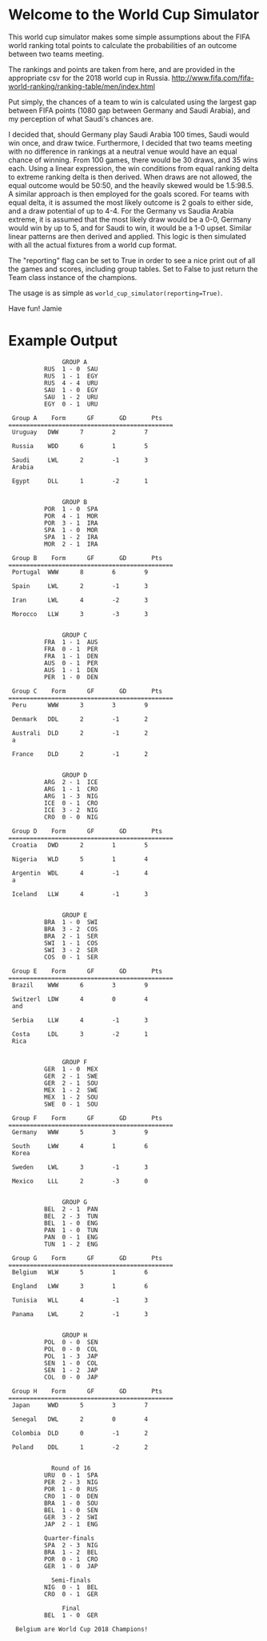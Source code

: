 # Welcome to the World Cup Simulator

This world cup simulator makes some simple assumptions about the FIFA world ranking total points to calculate the probabilities of an outcome between two teams meeting.

The rankings and points are taken from here, and are provided in the appropriate csv for the 2018 world cup in Russia.
http://www.fifa.com/fifa-world-ranking/ranking-table/men/index.html

Put simply, the chances of a team to win is calculated using the largest gap between FIFA points (1080 gap between Germany and Saudi Arabia), and my perception of what Saudi's chances are.

I decided that, should Germany play Saudi Arabia 100 times, Saudi would win once, and draw twice. Furthermore, I decided that two teams meeting with no difference in rankings at a neutral venue would have an equal chance of winning. From 100 games, there would be 30 draws, and 35 wins each. Using a linear expression, the win conditions from equal ranking delta to extreme ranking delta is then derived.
When draws are not allowed, the equal outcome would be 50:50, and the heavily skewed would be 1.5:98.5.
A similar approach is then employed for the goals scored. For teams with equal delta, it is assumed the most likely outcome is 2 goals to either side, and a draw potential of up to 4-4. For the Germany vs Saudia Arabia extreme, it is assumed that the most likely draw would be a 0-0, Germany would win by up to 5, and for Saudi to win, it would be a 1-0 upset. Similar linear patterns are then derived and applied. 
This logic is then simulated with all the actual fixtures from a world cup format.

The "reporting" flag can be set to True in order to see a nice print out of all the games and scores, including group tables. Set to False to just return the Team class instance of the champions.

The usage is as simple as `world_cup_simulator(reporting=True)`.

Have fun!
Jamie

# Example Output
```
               GROUP A
          RUS  1 - 0  SAU
          RUS  1 - 1  EGY
          RUS  4 - 4  URU
          SAU  1 - 0  EGY
          SAU  1 - 2  URU
          EGY  0 - 1  URU

 Group A    Form      GF       GD       Pts   
==============================================
 Uruguay   DWW      7        2        7       

 Russia    WDD      6        1        5       

 Saudi     LWL      2        -1       3       
 Arabia                                       

 Egypt     DLL      1        -2       1       


               GROUP B
          POR  1 - 0  SPA
          POR  4 - 1  MOR
          POR  3 - 1  IRA
          SPA  1 - 0  MOR
          SPA  1 - 2  IRA
          MOR  2 - 1  IRA

 Group B    Form      GF       GD       Pts   
==============================================
 Portugal  WWW      8        6        9       

 Spain     LWL      2        -1       3       

 Iran      LWL      4        -2       3       

 Morocco   LLW      3        -3       3       


               GROUP C
          FRA  1 - 1  AUS
          FRA  0 - 1  PER
          FRA  1 - 1  DEN
          AUS  0 - 1  PER
          AUS  1 - 1  DEN
          PER  1 - 0  DEN

 Group C    Form      GF       GD       Pts   
==============================================
 Peru      WWW      3        3        9       

 Denmark   DDL      2        -1       2       

 Australi  DLD      2        -1       2       
 a                                            

 France    DLD      2        -1       2       


               GROUP D
          ARG  2 - 1  ICE
          ARG  1 - 1  CRO
          ARG  1 - 3  NIG
          ICE  0 - 1  CRO
          ICE  3 - 2  NIG
          CRO  0 - 0  NIG

 Group D    Form      GF       GD       Pts   
==============================================
 Croatia   DWD      2        1        5       

 Nigeria   WLD      5        1        4       

 Argentin  WDL      4        -1       4       
 a                                            

 Iceland   LLW      4        -1       3       


               GROUP E
          BRA  1 - 0  SWI
          BRA  3 - 2  COS
          BRA  2 - 1  SER
          SWI  1 - 1  COS
          SWI  3 - 2  SER
          COS  0 - 1  SER

 Group E    Form      GF       GD       Pts   
==============================================
 Brazil    WWW      6        3        9       

 Switzerl  LDW      4        0        4       
 and                                          

 Serbia    LLW      4        -1       3       

 Costa     LDL      3        -2       1       
 Rica                                         


               GROUP F
          GER  1 - 0  MEX
          GER  2 - 1  SWE
          GER  2 - 1  SOU
          MEX  1 - 2  SWE
          MEX  1 - 2  SOU
          SWE  0 - 1  SOU

 Group F    Form      GF       GD       Pts   
==============================================
 Germany   WWW      5        3        9       

 South     LWW      4        1        6       
 Korea                                        

 Sweden    LWL      3        -1       3       

 Mexico    LLL      2        -3       0       


               GROUP G
          BEL  2 - 1  PAN
          BEL  2 - 3  TUN
          BEL  1 - 0  ENG
          PAN  1 - 0  TUN
          PAN  0 - 1  ENG
          TUN  1 - 2  ENG

 Group G    Form      GF       GD       Pts   
==============================================
 Belgium   WLW      5        1        6       

 England   LWW      3        1        6       

 Tunisia   WLL      4        -1       3       

 Panama    LWL      2        -1       3       


               GROUP H
          POL  0 - 0  SEN
          POL  0 - 0  COL
          POL  1 - 3  JAP
          SEN  1 - 0  COL
          SEN  1 - 2  JAP
          COL  0 - 0  JAP

 Group H    Form      GF       GD       Pts   
==============================================
 Japan     WWD      5        3        7       

 Senegal   DWL      2        0        4       

 Colombia  DLD      0        -1       2       

 Poland    DDL      1        -2       2       


            Round of 16
          URU  0 - 1  SPA
          PER  2 - 3  NIG
          POR  1 - 0  RUS
          CRO  1 - 0  DEN
          BRA  1 - 0  SOU
          BEL  1 - 0  SEN
          GER  3 - 2  SWI
          JAP  2 - 1  ENG

          Quarter-finals
          SPA  2 - 3  NIG
          BRA  1 - 2  BEL
          POR  0 - 1  CRO
          GER  1 - 0  JAP

            Semi-finals
          NIG  0 - 1  BEL
          CRO  0 - 1  GER

               Final
          BEL  1 - 0  GER

  Belgium are World Cup 2018 Champions!
```
